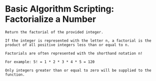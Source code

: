 # Basic Algorithm Scripting: Factorialize a Number



    Return the factorial of the provided integer.

    If the integer is represented with the letter n, a factorial is the product of all positive integers less than or equal to n.

    Factorials are often represented with the shorthand notation n!

    For example: 5! = 1 * 2 * 3 * 4 * 5 = 120

    Only integers greater than or equal to zero will be supplied to the function.
